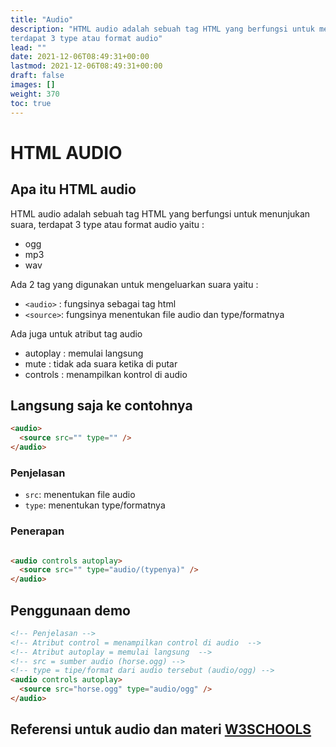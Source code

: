 ```yaml
---
title: "Audio"
description: "HTML audio adalah sebuah tag HTML yang berfungsi untuk menunjukan suara,
terdapat 3 type atau format audio"
lead: ""
date: 2021-12-06T08:49:31+00:00
lastmod: 2021-12-06T08:49:31+00:00
draft: false
images: []
weight: 370
toc: true
---
```

# HTML AUDIO

## Apa itu HTML audio

HTML audio adalah sebuah tag HTML yang berfungsi untuk menunjukan suara,
terdapat 3 type atau format audio yaitu :

- ogg
- mp3
- wav

Ada 2 tag yang digunakan untuk mengeluarkan suara yaitu :

- `<audio>` : fungsinya sebagai tag html
- `<source>`: fungsinya menentukan file audio dan type/formatnya

Ada juga untuk atribut tag audio

- autoplay : memulai langsung
- mute : tidak ada suara ketika di putar
- controls : menampilkan kontrol di audio

## Langsung saja ke contohnya

```html
<audio>
  <source src="" type="" />
</audio>
```

### Penjelasan

- `src`: menentukan file audio
- `type`: menentukan type/formatnya

### Penerapan

```html

<audio controls autoplay>
  <source src="" type="audio/(typenya)" />
</audio>
```

## Penggunaan demo

```html
<!-- Penjelasan -->
<!-- Atribut control = menampilkan control di audio  -->
<!-- Atribut autoplay = memulai langsung  -->
<!-- src = sumber audio (horse.ogg) -->
<!-- type = tipe/format dari audio tersebut (audio/ogg) -->
<audio controls autoplay>
  <source src="horse.ogg" type="audio/ogg" />
</audio>
```

## Referensi untuk audio dan materi [W3SCHOOLS](https://www.w3schools.com/html/html5_audio.asp)
